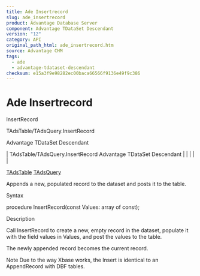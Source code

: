 ```yaml
---
title: Ade Insertrecord
slug: ade_insertrecord
product: Advantage Database Server
component: Advantage TDataSet Descendant
version: "12"
category: API
original_path_html: ade_insertrecord.htm
source: Advantage CHM
tags:
  - ade
  - advantage-tdataset-descendant
checksum: e15a3f9e98282ec00baca66566f9136e49f9c386
---
```


# Ade Insertrecord

InsertRecord

TAdsTable/TAdsQuery.InsertRecord

Advantage TDataSet Descendant

| TAdsTable/TAdsQuery.InsertRecord  Advantage TDataSet Descendant |  |  |  |  |

[TAdsTable](ade_tadstable_7.md) [TAdsQuery](ade_tadsquery.md)

Appends a new, populated record to the dataset and posts it to the table.

Syntax

procedure InsertRecord(const Values: array of const);

Description

Call InsertRecord to create a new, empty record in the dataset, populate it with the field values in Values, and post the values to the table.

The newly appended record becomes the current record.

Note Due to the way Xbase works, the Insert is identical to an AppendRecord with DBF tables.
